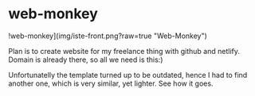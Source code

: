 # web-monkey

!web-monkey](img/iste-front.png?raw=true "Web-Monkey")

Plan is to create website for my freelance thing with github and netlify.
Domain  is already there, so all we need is this:)

Unfortunatelly the template turned up to be outdated, hence I had to find another one, which is very similar, yet lighter. See how it goes.  